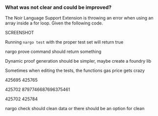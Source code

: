 
### What was not clear and could be improved?

The Noir Language Support Extension is throwing an error when using an array inside a for loop. Given the following code.

SCREENSHOT

Running `nargo test` with the proper test set will return true

nargo prove command should return something

Dynamic proof generation should be simpler, maybe create a foundry lib

Sometimes when editing the tests, the functions gas price gets crazy

425695
425765

425702
8797746687696375461

425702
425784

nargo check should clean data or there should be an option for clean
